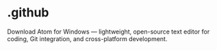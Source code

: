 # .github
Download Atom for Windows — lightweight, open-source text editor for coding, Git integration, and cross-platform development.
